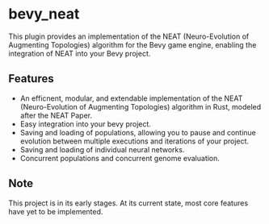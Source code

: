 # bevy_neat
This plugin provides an implementation of the NEAT (Neuro-Evolution of Augmenting Topologies) algorithm for the Bevy game engine, enabling the integration of NEAT into your Bevy project.

## Features
- An efficnent, modular, and extendable implementation of the NEAT (Neuro-Evolution of Augmenting Topologies) algorithm in Rust, modeled after the NEAT Paper.
- Easy integration into your bevy project.
- Saving and loading of populations, allowing you to pause and continue evolution between multiple executions and iterations of your project.
- Saving and loading of individual neural networks.
- Concurrent populations and concurrent genome evaluation.

## Note
This project is in its early stages. At its current state, most core features have yet to be implemented.